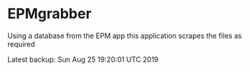 # EPMgrabber
Using a database from the EPM app this application scrapes the files as required


Latest backup: Sun Aug 25 19:20:01 UTC 2019
